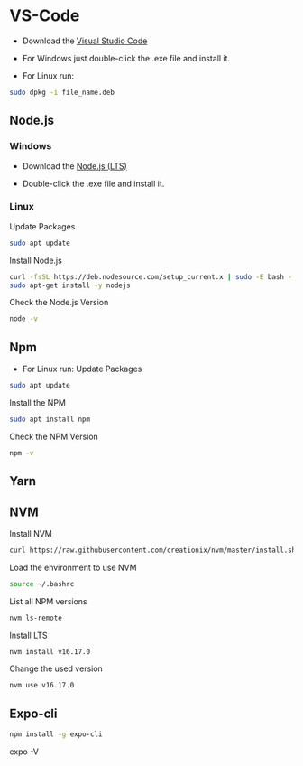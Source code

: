 # VS-Code

- Download the [Visual Studio Code](https://code.visualstudio.com/)

- For Windows just double-click the .exe file and install it.

- For Linux run:
```sh
sudo dpkg -i file_name.deb
```


## Node.js
### Windows
- Download the [Node.js (LTS)](https://nodejs.org/en/)

- Double-click the .exe file and install it.

### Linux
Update Packages
```sh
sudo apt update 
```

Install Node.js
```sh
curl -fsSL https://deb.nodesource.com/setup_current.x | sudo -E bash -
sudo apt-get install -y nodejs
```
 
Check the Node.js Version
```sh
node -v 
```

## Npm
- For Linux run:
Update Packages
```sh
sudo apt update 
```

Install the NPM
```sh
sudo apt install npm
```

Check the NPM Version
```sh
npm -v 
```


## Yarn


## NVM
Install NVM
```sh
curl https://raw.githubusercontent.com/creationix/nvm/master/install.sh | bash 
```
Load the environment to use NVM
```sh
source ~/.bashrc
```
List all NPM versions
```sh
nvm ls-remote
```

Install LTS
```sh
nvm install v16.17.0
```
Change the used version
```sh
nvm use v16.17.0
```


## Expo-cli
```sh
npm install -g expo-cli
```

expo -V
